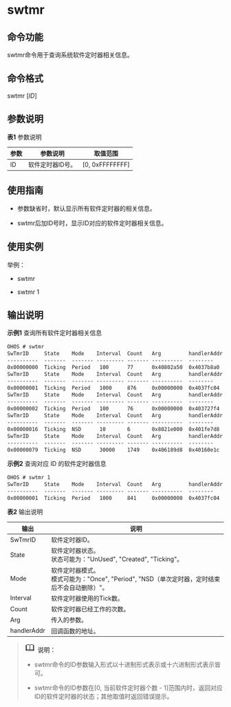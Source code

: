 # swtmr


## 命令功能

swtmr命令用于查询系统软件定时器相关信息。


## 命令格式

swtmr [_ID_]


## 参数说明

**表1** 参数说明

| 参数 | 参数说明 | 取值范围 | 
| -------- | -------- | -------- |
| ID | 软件定时器ID号。 | [0, 0xFFFFFFFF] | 


## 使用指南

- 参数缺省时，默认显示所有软件定时器的相关信息。

- swtmr后加ID号时，显示ID对应的软件定时器相关信息。


## 使用实例

举例：

- swtmr

- swtmr 1


## 输出说明

**示例1** 查询所有软件定时器相关信息

```
OHOS # swtmr
SwTmrID     State    Mode    Interval  Count   Arg         handlerAddr
----------  -------  ------- --------- ------- ----------  --------
0x00000000  Ticking  Period   100      77      0x40802a50  0x4037b8a0
SwTmrID     State    Mode    Interval  Count   Arg         handlerAddr
----------  -------  ------- --------- ------- ----------  --------
0x00000001  Ticking  Period   1000     876     0x00000000  0x4037fc04
SwTmrID     State    Mode    Interval  Count   Arg         handlerAddr
----------  -------  ------- --------- ------- ----------  --------
0x00000002  Ticking  Period   100      76      0x00000000  0x403727f4
SwTmrID     State    Mode    Interval  Count   Arg         handlerAddr
----------  -------  ------- --------- ------- ----------  --------
0x00000016  Ticking  NSD      10       6       0x8021e000  0x401fe7d8
SwTmrID     State    Mode    Interval  Count   Arg         handlerAddr
----------  -------  ------- --------- ------- ----------  --------
0x00000079  Ticking  NSD      30000    1749    0x406189d8  0x40160e1c
```

**示例2** 查询对应 ID 的软件定时器信息

```
OHOS # swtmr 1
SwTmrID     State    Mode    Interval  Count   Arg         handlerAddr
----------  -------  ------- --------- ------- ----------  --------
0x00000001  Ticking  Period   1000     841     0x00000000  0x4037fc04
```

  **表2** 输出说明

| 输出 | 说明 | 
| -------- | -------- |
| SwTmrID | 软件定时器ID。 | 
| State | 软件定时器状态。<br/>状态可能为："UnUsed",&nbsp;"Created",&nbsp;"Ticking"。 | 
| Mode | 软件定时器模式。<br/>模式可能为："Once",&nbsp;"Period",&nbsp;"NSD（单次定时器，定时结束后不会自动删除）"。 | 
| Interval | 软件定时器使用的Tick数。 | 
| Count | 软件定时器已经工作的次数。 | 
| Arg | 传入的参数。 | 
| handlerAddr | 回调函数的地址。 | 

> ![icon-note.gif](public_sys-resources/icon-note.gif) **说明：**
> - swtmr命令的ID参数输入形式以十进制形式表示或十六进制形式表示皆可。
> 
> - swtmr命令的ID参数在[0, 当前软件定时器个数 - 1]范围内时，返回对应ID的软件定时器的状态；其他取值时返回错误提示。
